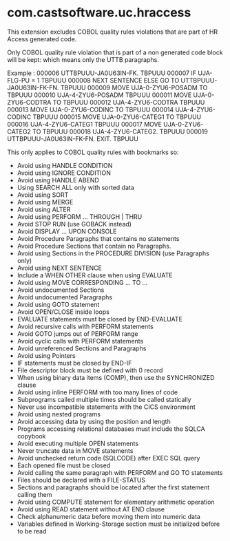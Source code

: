 # com.castsoftware.uc.hraccess

This extension excludes COBOL quality rules violations that are part of HR Access generated code.

Only COBOL quality rule violation that is part of a non generated code block will be kept: which means only the UTTB paragraphs. 

Example : 
000006 UTTBPUUU-JA0U63IN-FK.                                            TBPUUU 
000007           IF    UJA-FLG-PU = 1                                   TBPUUU 
000008           NEXT SENTENCE ELSE GO TO UTTBPUUU-JA0U63IN-FK-FN.      TBPUUU 
000009     MOVE        UJA-0-ZYU6-POSADM TO                             TBPUUU 
000010                 UJA-4-ZYU6-POSADM                                TBPUUU 
000011     MOVE        UJA-0-ZYU6-CODTRA TO                             TBPUUU 
000012                 UJA-4-ZYU6-CODTRA                                TBPUUU 
000013     MOVE        UJA-0-ZYU6-CODINC TO                             TBPUUU 
000014                 UJA-4-ZYU6-CODINC                                TBPUUU 
000015     MOVE        UJA-0-ZYU6-CATEG1 TO                             TBPUUU 
000016                 UJA-4-ZYU6-CATEG1                                TBPUUU 
000017     MOVE        UJA-0-ZYU6-CATEG2 TO                             TBPUUU 
000018                 UJA-4-ZYU6-CATEG2.                               TBPUUU 
000019 UTTBPUUU-JA0U63IN-FK-FN.    EXIT.                                TBPUUU 


This only applies to COBOL quality rules with bookmarks so:

* Avoid using HANDLE CONDITION
* Avoid using IGNORE CONDITION
* Avoid using HANDLE ABEND
* Using SEARCH ALL only with sorted data
* Avoid using SORT
* Avoid using MERGE
* Avoid using ALTER
* Avoid using PERFORM ... THROUGH | THRU
* Avoid STOP RUN (use GOBACK instead)
* Avoid DISPLAY ... UPON CONSOLE
* Avoid Procedure Paragraphs that contains no statements
* Avoid Procedure Sections that contain no Paragraphs.
* Avoid using Sections in the PROCEDURE DIVISION (use Paragraphs only)
* Avoid using NEXT SENTENCE
* Include a WHEN OTHER clause when using EVALUATE
* Avoid using MOVE CORRESPONDING ... TO ...
* Avoid undocumented Sections
* Avoid undocumented Paragraphs
* Avoid using GOTO statement
* Avoid OPEN/CLOSE inside loops
* EVALUATE statements must be closed by END-EVALUATE
* Avoid recursive calls with PERFORM statements
* Avoid GOTO jumps out of PERFORM range
* Avoid cyclic calls with PERFORM statements
* Avoid unreferenced Sections and Paragraphs
* Avoid using Pointers
* IF statements must be closed by END-IF
* File descriptor block must be defined with 0 record
* When using binary data items (COMP), then use the SYNCHRONIZED clause
* Avoid using inline PERFORM with too many lines of code
* Subprograms called multiple times should be called statically
* Never use incompatible statements with the CICS environment
* Avoid using nested programs
* Avoid accessing data by using the position and length
* Programs accessing relational databases must include the SQLCA copybook
* Avoid executing multiple OPEN statements
* Never truncate data in MOVE statements
* Avoid unchecked return code (SQLCODE) after EXEC SQL query
* Each opened file must be closed
* Avoid calling the same paragraph with PERFORM and GO TO statements
* Files should be declared with a FILE-STATUS
* Sections and paragraphs should be located after the first statement calling them
* Avoid using COMPUTE statement for elementary arithmetic operation
* Avoid using READ statement without AT END clause
* Check alphanumeric data before moving them into numeric data
* Variables defined in Working-Storage section must be initialized before to be read
